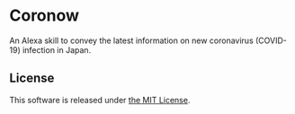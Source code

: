 # Coronow

An Alexa skill to convey the latest information on new coronavirus (COVID-19) infection in Japan.

## License
This software is released under [the MIT License](./LICENSE).
